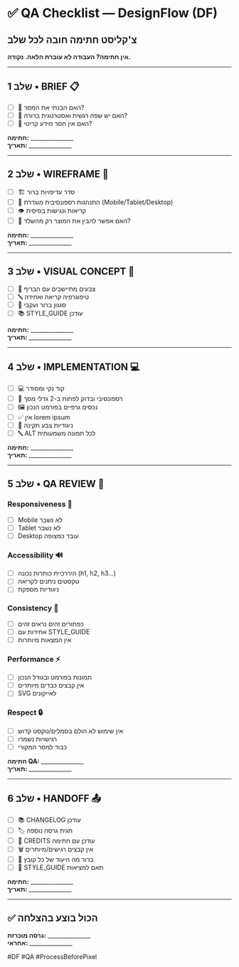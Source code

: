 # ✅ QA Checklist — DesignFlow (DF)

## צ'קליסט חתימה חובה לכל שלב

**אין חתימה? העבודה לא עוברת הלאה. נקודה.**

---

## שלב 1 • BRIEF 📋

* [ ] 🧪 האם הבנתי את המסר?
* [ ] 🧪 האם יש שפה רגשית ואסטרטגית ברורה?
* [ ] 🧪 האם אין חסר מידע קריטי?

**חתימה:** _______________  
**תאריך:** _______________

---

## שלב 2 • WIREFRAME 🧱

* [ ] 🏗 סדר עדיפויות ברור
* [ ] 📱 התנהגות רספונסיבית מוגדרת (Mobile/Tablet/Desktop)
* [ ] 👁 קריאות ונגישות בסיסית
* [ ] 🧪 האם אפשר להבין את המוצר רק מהשלד?

**חתימה:** _______________  
**תאריך:** _______________

---

## שלב 3 • VISUAL CONCEPT 🎨

* [ ] 🎨 צבעים מתיישבים עם הבריף
* [ ] 🔤 טיפוגרפיה קריאה ואחידה
* [ ] 🧩 סגנון ברור ועקבי
* [ ] 📚 STYLE_GUIDE עודכן

**חתימה:** _______________  
**תאריך:** _______________

---

## שלב 4 • IMPLEMENTATION 💻

* [ ] 💻 קוד נקי ומסודר
* [ ] 📱 רספונסיבי ובדוק לפחות ב-2 גדלי מסך
* [ ] 🖼 נכסים גרפיים בפורמט הנכון
* [ ] ✅ אין lorem ipsum
* [ ] 🎨 ניגודיות צבע תקינה
* [ ] 🔤 ALT לכל תמונה משמעותית

**חתימה:** _______________  
**תאריך:** _______________

---

## שלב 5 • QA REVIEW 🧪

### Responsiveness 📱

* [ ] Mobile לא נשבר
* [ ] Tablet לא נשבר
* [ ] Desktop עובד כמצופה

### Accessibility 🔊

* [ ] היררכיית כותרות נכונה (h1, h2, h3...)
* [ ] טקסטים ניתנים לקריאה
* [ ] ניגודיות מספקת

### Consistency 🧬

* [ ] כפתורים זהים נראים זהים
* [ ] אחידות עם STYLE_GUIDE
* [ ] אין המצאות מיותרות

### Performance ⚡

* [ ] תמונות בפורמט ובגודל הנכון
* [ ] אין קבצים כבדים מיותרים
* [ ] SVG לאייקונים

### Respect 🔒

* [ ] אין שימוש לא הולם בסמלים/טקסט קדוש
* [ ] רגישויות נשמרו
* [ ] כבוד למסר המקורי

**חתימה QA:** _______________  
**תאריך:** _______________

---

## שלב 6 • HANDOFF 📤

* [ ] 📚 CHANGELOG עודכן
* [ ] 🏷 תגית גרסה נוספה
* [ ] 💼 CREDITS עודכן עם חתימה
* [ ] 🗑 אין קבצים רגישים/מיותרים
* [ ] 📝 ברור מה היעוד של כל קובץ
* [ ] 🎨 STYLE_GUIDE תאם למציאות

**חתימה:** _______________  
**תאריך:** _______________

---

## ✅ הכול בוצע בהצלחה

**גרסה מוכרזת:** _______________  
**אחראי:** _______________

#DF #QA #ProcessBeforePixel

